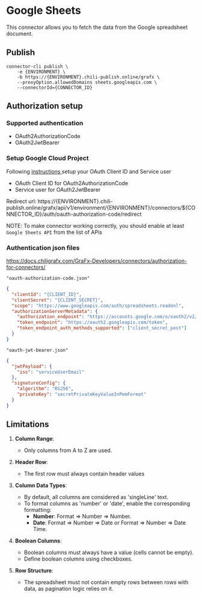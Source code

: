 # Google Sheets

This connector allows you to fetch the data from the Google spreadsheet document.

## Publish

```
connector-cli publish \
    -e {ENVIRONMENT} \
    -b https://{ENVIRONMENT}.chili-publish.online/grafx \
    --proxyOption.allowedDomains sheets.googleapis.com \
    --connectorId={CONNECTOR_ID}
```

## Authorization setup

### Supported authentication

- OAuth2AuthorizationCode
- OAuth2JwtBearer

### Setup Google Cloud Project

Following [instructions ](https://support.google.com/cloud/answer/6158849?hl=en) setup your OAuth Client ID and Service user

- OAuth Client ID for OAuth2AuthorizationCode
- Service user for OAuth2JwtBearer

Redirect url: https://{ENVIRONMENT}.chili-publish.online/grafx/api/v1/environment/{ENVIRONMENT}/connectors/${CONNECTOR_ID}/auth/oauth-authorization-code/redirect

NOTE: To make connector working correctly, you should enable at least `Google Sheets API` from the list of APis

### Authentication json files

https://docs.chiligrafx.com/GraFx-Developers/connectors/authorization-for-connectors/

`"oauth-authorization-code.json"`

```json
{
  "clientId": "{CLIENT_ID}",
  "clientSecret": "{CLIENT_SECRET}",
  "scope": "https://www.googleapis.com/auth/spreadsheets.readonl",
  "authorizationServerMetadata": {
    "authorization_endpoint": "https://accounts.google.com/o/oauth2/v2/auth?access_type=offline&include_granted_scopes=true",
    "token_endpoint": "https://oauth2.googleapis.com/token",
    "token_endpoint_auth_methods_supported": ["client_secret_post"]
  }
}
```

`"oauth-jwt-bearer.json"`

```json
{
  "jwtPayload": {
    "iss": "serviceUserEmail"
  },
  "signatureConfig": {
    "algorithm": "RS256",
    "privateKey": "secretPrivateKeyValueInPemFormat"
  }
}
```

## Limitations

1. **Column Range**:

   - Only columns from A to Z are used.

2. **Header Row**:

   - The first row must always contain header values

3. **Column Data Types**:

   - By default, all columns are considered as 'singleLine' text.
   - To format columns as 'number' or 'date', enable the corresponding formatting:
     - **Number**: Format => Number => Number.
     - **Date**: Format => Number => Date or Format => Number => Date Time.

4. **Boolean Columns**:

   - Boolean columns must always have a value (cells cannot be empty).
   - Define boolean columns using checkboxes.

5. **Row Structure**:
   - The spreadsheet must not contain empty rows between rows with data, as pagination logic relies on it.
